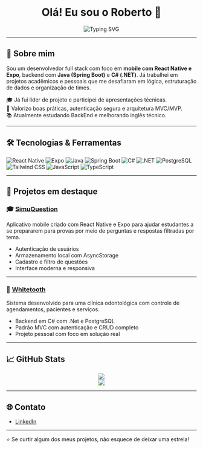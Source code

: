 <h1 align="center">Olá! Eu sou o Roberto 👋</h1>

<p align="center">
  <img src="https://readme-typing-svg.herokuapp.com?font=Fira+Code&size=22&pause=1000&center=true&width=435&lines=Desenvolvedor+Full+Stack;Apaixonado+por+tecnologia;React+Native+%7C+JAVA+%7C+C%23" alt="Typing SVG" />
</p>

---

## 🚀 Sobre mim

Sou um desenvolvedor full stack com foco em **mobile com React Native e Expo**, backend com **Java (Spring Boot)** e **C# (.NET)**. Já trabalhei em projetos acadêmicos e pessoais que me desafiaram em lógica, estruturação de dados e organização de times.

🎓 Já fui líder de projeto e participei de apresentações técnicas.  
🔐 Valorizo boas práticas, autenticação segura e arquitetura MVC/MVP.  
📚 Atualmente estudando BackEnd e melhorando inglês técnico.

---

## 🛠️ Tecnologias & Ferramentas

![React Native](https://img.shields.io/badge/-React%20Native-61DAFB?logo=react&logoColor=white&style=flat)
![Expo](https://img.shields.io/badge/-Expo-000020?logo=expo&style=flat)
![Java](https://img.shields.io/badge/-Java-007396?logo=java&logoColor=white)
![Spring Boot](https://img.shields.io/badge/-Spring%20Boot-6DB33F?logo=springboot&logoColor=white)
![C#](https://img.shields.io/badge/-C%23-239120?logo=c-sharp&logoColor=white)
![.NET](https://img.shields.io/badge/-.NET-512BD4?logo=dotnet&logoColor=white)
![PostgreSQL](https://img.shields.io/badge/-PostgreSQL-336791?logo=postgresql&logoColor=white)
![Tailwind CSS](https://img.shields.io/badge/-TailwindCSS-38B2AC?logo=tailwind-css&logoColor=white)
![JavaScript](https://img.shields.io/badge/-JavaScript-F7DF1E?logo=javascript&logoColor=black)
![TypeScript](https://img.shields.io/badge/-TypeScript-3178C6?logo=typescript&logoColor=white)

---

## 📱 Projetos em destaque

### 🎓 [SimuQuestion](https://github.com/RobertoSantos98/SimuQuestion)
Aplicativo mobile criado com React Native e Expo para ajudar estudantes a se prepararem para provas por meio de perguntas e respostas filtradas por tema.

- Autenticação de usuários
- Armazenamento local com AsyncStorage
- Cadastro e filtro de questões
- Interface moderna e responsiva

---

### 🦷 [Whitetooth](https://github.com/RobertoSantos98/Whitetooth)
Sistema desenvolvido para uma clínica odontológica com controle de agendamentos, pacientes e serviços.

- Backend em C# com .Net e PostgreSQL
- Padrão MVC com autenticação e CRUD completo
- Projeto pessoal com foco em solução real

---

## 📈 GitHub Stats

<p align="center">
  <img src="https://github-readme-stats.vercel.app/api?username=RobertoSantos98&show_icons=true&theme=react" />
  <br />
  <img src="https://github-readme-stats.vercel.app/api/top-langs/?username=RobertoSantos98&layout=compact&theme=react" />
</p>

---

## 🌐 Contato

- [LinkedIn](https://www.linkedin.com/in/robertosantos98/)

---

⭐ Se curtir algum dos meus projetos, não esquece de deixar uma estrela!
